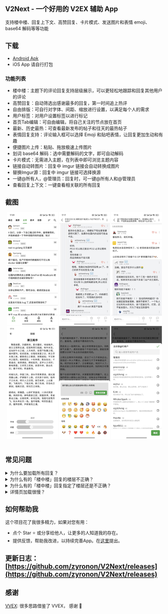 ## V2Next - 一个好用的 V2EX 辅助 App

支持楼中楼、回复上下文、高赞回复、卡片模式、发送图片和表情 emoji、base64 解码等等功能

## 下载

- [Android Apk](https://github.com/zyronon/V2Next/releases)
- iOS App 请自行打包

### 功能列表

- 楼中楼：主题下的评论回复支持层级展示，可以更轻松地跟踪和回复其他用户的评论
- 高赞回复：自动筛选出感谢最多的回复，第一时间追上热评
- 自由排版：可自行对字体、间距、缩放进行设置，以满足每个人的需求
- 用户标签：对用户设置标签以进行标记
- 首页Tab编辑：可自由编辑，将自己关注的节点放在首页
- 最新、历史最热：可查看最新发布的帖子和往天的最热帖子
- 表情回复支持：评论输入框可以选择 Emoji 和贴吧表情，让回复更加生动和有趣
- 便捷图片上传：粘贴、拖放极速上传图片
- 划词 base64 解码：选中需要解码的文字，即可自动解码
- 卡片模式：无需进入主题，在列表中即可浏览主题内容
- 链接自动转图片：回复中 imgur 链接会自动转换成图片
- 替换Imgur源：回复中 imgur 链接可选择换源
- 一键@所有人，@管理员：回复时，可一键@所有人和@管理员
- 查看回复上下文：一键查看相关联的所有回复

## 截图
  
<div align="center">
    <img src="./docs/1.jpg" width="32%"></img>
    <img src="./docs/2.jpg" width="32%"></img>
    <img src="./docs/3.jpg" width="32%"></img>
    <img src="./docs/4.jpg" width="32%"></img>
    <img src="./docs/5.jpg" width="32%"></img>
    <img src="./docs/6.jpg" width="32%"></img>
</div>
<br/>

## 常见问题

<details>y
  <summary>为什么要加载所有回复？</summary>
如果有多页回复，只解析当前页的话，那么许多楼层会找不到@的人，因为有可能@的人在前一页
</details>
<details>
  <summary>为什么有的「楼中楼」回复的楼层不正确？</summary>
由于 V2EX 的原回复并没有记录回复的楼层，本脚本只能根据被回复的用户去寻找此用户的最近一条回复，然后嵌入到这后面去，这种方法并不能保证正确识别用户真正要回复的是哪一个楼层。
</details>
<details>
  <summary>为什么有的「楼中楼」回复指定了楼层还是不正确？</summary>

- 屏蔽用户导致楼层塌陷：你屏蔽了 A，自 A 以后的回复的楼层号都会减 1
  <br/>
- 忽略回复导致楼层塌陷：原理同上
  <br/>
- 回复时指定错了楼层号
  <br/>
- 脚本解析错误，请在[这里](https://github.com/zyronon/V2Next)反馈给我

</details>
<details>
  <summary>详情页加载很慢？</summary>
回复多时会加载很慢，其实不是脚本的问题。是因为请求V站的其他页的回复时，V站迟迟未返回，导致我无法进行后续的解析，所以只能显示加载中...
</details>
 
## 如何帮助我

这个项目花了我很多精力，如果对您有用：

- 点个 Star ⭐️ 或分享给他人，让更多的人知道我的存在。
- 提供反馈，帮助我改进，以持续完善App。在[这里](https://github.com/zyronon/V2Next)提出。

## 更新日志：[https://github.com/zyronon/V2Next/releases](https://github.com/zyronon/V2Next/releases)

## 感谢
[VVEX](https://github.com/guozhigq/flutter_v2ex): 很多思路借鉴了 VVEX， 感谢 🙏
